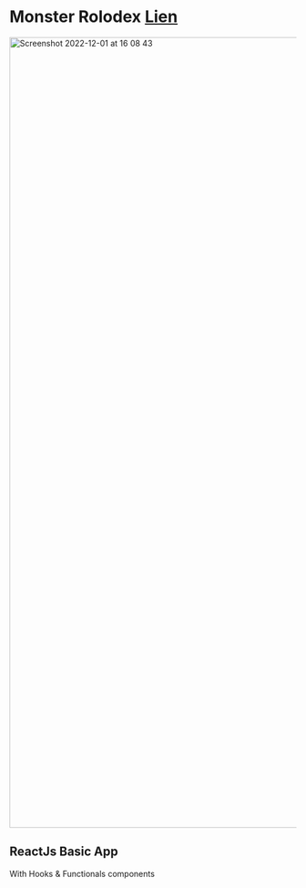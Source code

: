 # Monster Rolodex [Lien](https://yanncls.github.io/monster-rolodex/)


<img width="1386" alt="Screenshot 2022-12-01 at 16 08 43" src="https://user-images.githubusercontent.com/91957898/205087937-d8b1ccc3-af52-49da-a90d-1c52694c1554.png">

## ReactJs Basic App

With Hooks & Functionals components
